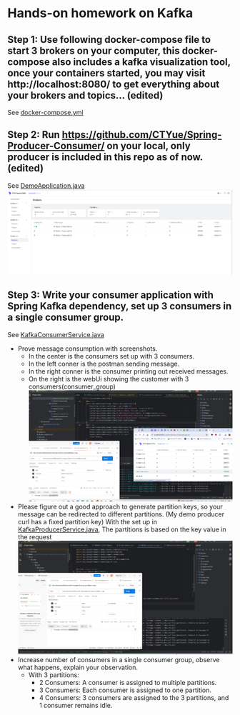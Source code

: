 # Hands-on homework on Kafka

## Step 1: Use following docker-compose file to start 3 brokers on your computer, this docker-compose also includes a kafka visualization tool, once your containers started, you may visit http://localhost:8080/ to get everything about your brokers and topics… (edited) 
See [docker-compose.yml](..%2FCoding%2Fhw18%2Fdocker-compose.yml)

## Step 2: Run https://github.com/CTYue/Spring-Producer-Consumer/ on your local, only producer is included in this repo as of now. (edited) 
See [DemoApplication.java](..%2FCoding%2Fhw18%2FSpring-Producer-Consumer-main%2Fsrc%2Fmain%2Fjava%2Fcom%2Fchuwa%2Fdemo%2FDemoApplication.java)
![kaf1.png](supportingImages%2Fkaf1.png)

## Step 3: Write your consumer application with Spring Kafka dependency, set up 3 consumers in a single consumer group.
See [KafkaConsumerService.java](..%2FCoding%2Fhw18%2FSpring-Producer-Consumer-main%2Fsrc%2Fmain%2Fjava%2Fcom%2Fchuwa%2Fdemo%2Fservice%2FKafkaConsumerService.java)
- Prove message consumption with screenshots.
  - In the center is the consumers set up with 3 consumers.
  - In the left conner is the postman sending message.
  - In the right conner is the consumer printing out received messages.
  - On the right is the webUi showing the customer with 3 consumers(consumer_group)
![kf2.png](supportingImages%2Fkf2.png)
- Please figure out a good approach to generate partition keys, so your message can be redirected to different partitions. (My demo producer curl has a fixed partition key)
With the set up in [KafkaProducerService.java](..%2FCoding%2Fhw18%2FSpring-Producer-Consumer-main%2Fsrc%2Fmain%2Fjava%2Fcom%2Fchuwa%2Fdemo%2Fservice%2FKafkaProducerService.java), The partitions is based on the key value in the request
![kf3.png](supportingImages%2Fkf3.png)
- Increase number of consumers in a single consumer group, observe what happens, explain your observation.
  - With 3 partitions:
    - 2 Consumers: A consumer is assigned to multiple partitions.
    - 3 Consumers: Each consumer is assigned to one partition.
    - 4 Consumers: 3 consumers are assigned to the 3 partitions, and 1 consumer remains idle.
